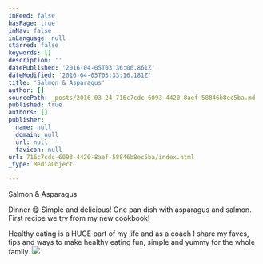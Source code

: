```yaml
---
inFeed: false
hasPage: true
inNav: false
inLanguage: null
starred: false
keywords: []
description: ''
datePublished: '2016-04-05T03:36:06.861Z'
dateModified: '2016-04-05T03:33:16.181Z'
title: 'Salmon & Asparagus'
author: []
sourcePath: _posts/2016-03-24-716c7cdc-6093-4420-8aef-58846b8ec5ba.md
published: true
authors: []
publisher:
  name: null
  domain: null
  url: null
  favicon: null
url: 716c7cdc-6093-4420-8aef-58846b8ec5ba/index.html
_type: MediaObject

---
```

Salmon & Asparagus

Dinner 😋 Simple and delicious! One pan dish with asparagus and salmon. First recipe we try from my new cookbook!

Healthy eating is a HUGE part of my life and as a coach I share my faves, tips and ways to make healthy eating fun, simple and yummy for the whole family.
![](https://the-grid-user-content.s3-us-west-2.amazonaws.com/aab84c0c-aa61-4477-83a6-5b8d730b7ea6.jpg)